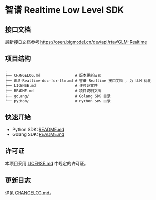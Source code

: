 # 智谱 Realtime Low Level SDK

## 接口文档 

最新接口文档参考 https://open.bigmodel.cn/dev/api/rtav/GLM-Realtime

## 项目结构
```
.
├── CHANGELOG.md                # 版本更新日志
├── GLM-Realtime-doc-for-llm.md # 智谱 Realtime 接口文档 , 为 LLM 优化
├── LICENSE.md                  # 许可证文件
├── README.md                   # 项目说明文档
├── golang/                     # Golang SDK 目录
└── python/                     # Python SDK 目录
```

## 快速开始

 - Python SDK: [README.md](python/README.md)
 - Golang SDK: [README.md](golang/README.md)

## 许可证

本项目采用 [LICENSE.md](LICENSE.md) 中规定的许可证。

## 更新日志

详见 [CHANGELOG.md](CHANGELOG.md)。
